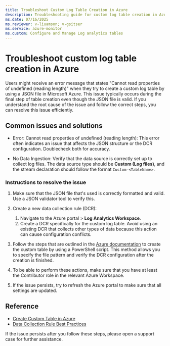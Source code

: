 ```yaml
---
title: Troubleshoot Custom Log Table Creation in Azure
description: Troubleshooting guide for custom log table creation in Azure.
ms.date: 07/16/2025
ms.reviewer: v-liuamson; v-gsitser
ms.service: azure-monitor
ms.custom: Configure and Manage Log analytics tables
---
```


# Troubleshoot custom log table creation in Azure

Users might receive an error message that states "Cannot read properties of undefined (reading length)" when they try to create a custom log table by using a JSON file in Microsoft Azure. This issue typically occurs during the final step of table creation even though the JSON file is valid. If you understand the root cause of the issue and follow the correct steps, you can resolve this issue efficiently.

## Common issues and solutions

- Error: Cannot read properties of undefined (reading length): This error often indicates an issue that affects the JSON structure or the DCR configuration. Doublecheck both for accuracy.

- No Data Ingestion: Verify that the data source is correctly set up to collect log files. The data source type should be **Custom (Log files)**, and the stream declaration should follow the format `Custom-<TableName>`.

### Instructions to resolve the issue

1. Make sure that the JSON file that's used is correctly formatted and valid. Use a JSON validator tool to verify this.

2. Create a new data collection rule (DCR):
   1. Navigate to the Azure portal > **Log Analytics Workspace**.
   1. Create a DCR specifically for the custom log table. Avoid using an existing DCR that collects other types of data because this action can cause configuration conflicts.

3. Follow the steps that are outlined in the [Azure documentation](https://learn.microsoft.com/azure/azure-monitor/vm/data-collection-log-json#create-custom-table) to create the custom table by using a PowerShell script. This method allows you to specify the file pattern and verify the DCR configuration after the creation is finished.

4. To be able to perform these actions, make sure that you have at least the Contributor role in the relevant Azure Workspace.

5. If the issue persists, try to refresh the Azure portal to make sure that all settings are updated.

## Reference

- [Create Custom Table in Azure](https://learn.microsoft.com/azure/azure-monitor/vm/data-collection-log-json#create-custom-table)
- [Data Collection Rule Best Practices](https://learn.microsoft.com/azure/azure-monitor/data-collection/data-collection-rule-best-practices)

If the issue persists after you follow these steps, please open a support case for further assistance.
